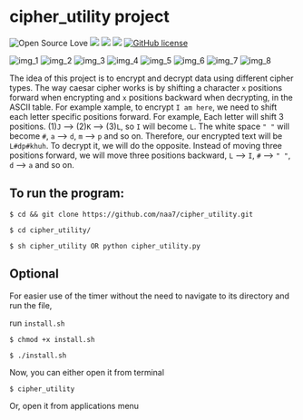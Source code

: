 # cipher_utility project

![Open Source Love](https://badges.frapsoft.com/os/v3/open-source.svg?v=103) <img src="https://cdn.rawgit.com/sindresorhus/awesome/d7305f38d29fed78fa85652e3a63e154dd8e8829/media/badge.svg"> <img src="https://img.shields.io/github/stars/naa-7/caesar_cipher?style=social"> <img src="https://img.shields.io/github/repo-size/naa-7/caesar_cipher"> [![GitHub license](https://img.shields.io/github/license/Naereen/StrapDown.js.svg)](https://github.com/naa-7/caesar_cipher/LICENSE)

![img_1](https://github.com/naa7/cipher_utility/blob/main/images/caesar_encryption.png) 
![img_2](https://github.com/naa7/cipher_utility/blob/main/images/caesar_decryption.png) 
![img_3](https://github.com/naa7/cipher_utility/blob/main/images/rot_encryption.png) 
![img_4](https://github.com/naa7/cipher_utility/blob/main/images/rot_decryption.png)
![img_5](https://github.com/naa7/cipher_utility/blob/main/images/vigenere_encryption.png)
![img_6](https://github.com/naa7/cipher_utility/blob/main/images/vigenere_decryption.png)
![img_7](https://github.com/naa7/cipher_utility/blob/main/images/monoalphabetic_encryption.png)
![img_8](https://github.com/naa7/cipher_utility/blob/main/images/monoalphabetic_decryption.png)


The idea of this project is to encrypt and decrypt data using different cipher types. The way caesar cipher works
is by shifting a character `x` positions forward when encrypting and `x` positions backward when decrypting, in
the ASCII table. For example xample, to encrypt `I am here`, we need to shift each letter specific positions
forward. For example, Each letter will shift 3 positions. (1)`J` --> (2)`K` --> (3)`L`, so `I` will become
`L`. The white space `" "` will become `#`, `a` --> `d`, `m` --> `p` and so on. Therefore, our encrypted 
text will be `L#dp#khuh`. To decrypt it, we will do the opposite. Instead of moving three positions 
forward, we will move three positions backward, `L` --> `I`, `#` --> `" "`, `d` --> `a` and so on.


## To run the program:

    $ cd && git clone https://github.com/naa7/cipher_utility.git

    $ cd cipher_utility/

    $ sh cipher_utility OR python cipher_utility.py

## Optional

For easier use of the timer without the need to navigate to its directory and run the file,

run `install.sh`

    $ chmod +x install.sh 
   
    $ ./install.sh

Now, you can either open it from terminal

    $ cipher_utility

Or, open it from applications menu
